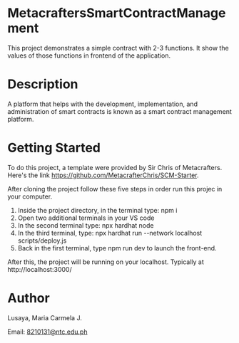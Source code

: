 # MetacraftersSmartContractManagement

This project demonstrates a simple contract with 2-3 functions. It show the values of those functions in frontend of the application.

# Description 

A platform that helps with the development, implementation, and administration of smart contracts is known as a smart contract management platform.

# Getting Started

To do this project, a template were provided by Sir Chris of Metacrafters. Here's the link https://github.com/MetacrafterChris/SCM-Starter. 

After cloning the project follow these five steps in order run this projec in your computer.

1. Inside the project directory, in the terminal type: npm i
2. Open two additional terminals in your VS code
3. In the second terminal type: npx hardhat node
4. In the third terminal, type: npx hardhat run --network localhost scripts/deploy.js
5. Back in the first terminal, type npm run dev to launch the front-end.

After this, the project will be running on your localhost. 
Typically at http://localhost:3000/

# Author

Lusaya, Maria Carmela J.

Email: 8210131@ntc.edu.ph